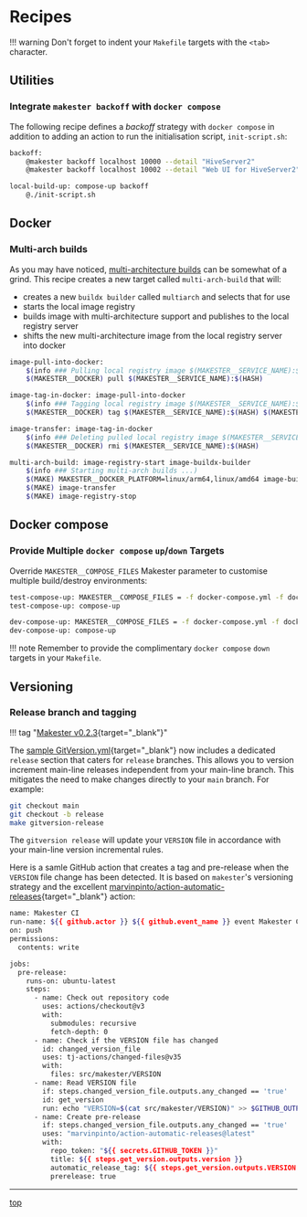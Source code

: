 # Recipes

!!! warning
    Don't forget to indent your `Makefile` targets with the `<tab>` character.

## Utilities

### Integrate `makester backoff` with `docker compose`

The following recipe defines a _backoff_ strategy with `docker compose` in addition
to adding an action to run the initialisation script, `init-script.sh`:
``` sh
backoff:
    @makester backoff localhost 10000 --detail "HiveServer2"
    @makester backoff localhost 10002 --detail "Web UI for HiveServer2"

local-build-up: compose-up backoff
    @./init-script.sh
```

## Docker

### Multi-arch builds

As you may have noticed, [multi-architecture builds](#makefiles/docker/support-for-multi-architecture-builds)
can be somewhat of a grind. This recipe creates a new target called `multi-arch-build` that will:

- creates a new `buildx builder` called `multiarch` and selects that for use
- starts the local image registry
- builds image with multi-architecture support and publishes to the local registry server
- shifts the new multi-architecture image from the local registry server into docker

``` sh title="Multi-arch container image builds."
image-pull-into-docker:
    $(info ### Pulling local registry image $(MAKESTER__SERVICE_NAME):$(HASH) into docker)
    $(MAKESTER__DOCKER) pull $(MAKESTER__SERVICE_NAME):$(HASH)

image-tag-in-docker: image-pull-into-docker
    $(info ### Tagging local registry image $(MAKESTER__SERVICE_NAME):$(HASH) for docker)
    $(MAKESTER__DOCKER) tag $(MAKESTER__SERVICE_NAME):$(HASH) $(MAKESTER__STATIC_SERVICE_NAME):$(HASH)

image-transfer: image-tag-in-docker
    $(info ### Deleting pulled local registry image $(MAKESTER__SERVICE_NAME):$(HASH))
    $(MAKESTER__DOCKER) rmi $(MAKESTER__SERVICE_NAME):$(HASH)

multi-arch-build: image-registry-start image-buildx-builder
    $(info ### Starting multi-arch builds ...)
    $(MAKE) MAKESTER__DOCKER_PLATFORM=linux/arm64,linux/amd64 image-buildx
    $(MAKE) image-transfer
    $(MAKE) image-registry-stop
```

## Docker compose

### Provide Multiple `docker compose` `up`/`down` Targets

Override `MAKESTER__COMPOSE_FILES` Makester parameter to customise multiple build/destroy environments:
``` sh
test-compose-up: MAKESTER__COMPOSE_FILES = -f docker-compose.yml -f docker-compose-test.yml
test-compose-up: compose-up

dev-compose-up: MAKESTER__COMPOSE_FILES = -f docker-compose.yml -f docker-compose-dev.yml
dev-compose-up: compose-up
```

!!! note
    Remember to provide the complimentary `docker compose` `down` targets in your `Makefile`.

## Versioning

### Release branch and tagging
!!! tag "[Makester v0.2.3](https://github.com/loum/makester/releases/tag/0.2.3){target="_blank"}"

The [sample GitVersion.yml](https://github.com/loum/makester/blob/main/sample/GitVersion.yml){target="_blank"}
now includes a dedicated `release` section that caters for `release` branches. This allows you to
version increment main-line releases independent from your main-line branch. This mitigates the need to make
changes directly to your `main` branch. For example:

``` sh title="Preparing for release."
git checkout main
git checkout -b release
make gitversion-release
```

The `gitversion release` will update your `VERSION` file in accordance with your main-line version
incremental rules.

Here is a samle GitHub action that creates a tag and pre-release when the `VERSION` file change
has been detected. It is based on `makester`'s versioning strategy and the excellent
[marvinpinto/action-automatic-releases](https://github.com/marvinpinto/action-automatic-releases){target="_blank"}
action:

``` sh title="VERSION file action for automatic releases"
name: Makester CI
run-name: ${{ github.actor }} ${{ github.event_name }} event Makester CI 🚀
on: push
permissions:
  contents: write

jobs:
  pre-release:
    runs-on: ubuntu-latest
    steps:
      - name: Check out repository code
        uses: actions/checkout@v3
        with:
          submodules: recursive
          fetch-depth: 0
      - name: Check if the VERSION file has changed
        id: changed_version_file
        uses: tj-actions/changed-files@v35
        with:
          files: src/makester/VERSION
      - name: Read VERSION file
        if: steps.changed_version_file.outputs.any_changed == 'true'
        id: get_version
        run: echo "VERSION=$(cat src/makester/VERSION)" >> $GITHUB_OUTPUT
      - name: Create pre-release
        if: steps.changed_version_file.outputs.any_changed == 'true'
        uses: "marvinpinto/action-automatic-releases@latest"
        with:
          repo_token: "${{ secrets.GITHUB_TOKEN }}"
          title: ${{ steps.get_version.outputs.version }}
          automatic_release_tag: ${{ steps.get_version.outputs.VERSION }}
          prerelease: true
```

---
[top](#recipes)
